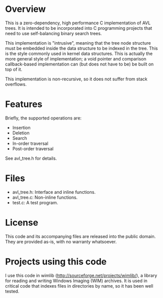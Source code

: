# Overview

This is a zero-dependency, high performance C implementation of AVL trees.  It
is intended to be incorporated into C programming projects that need to use
self-balancing binary search trees.

This implementation is "intrusive", meaning that the tree node structure must be
embedded inside the data structure to be indexed in the tree.  This is the style
commonly used in kernel data structures.  This is actually the more general
style of implementation; a void pointer and comparison callback-based
implementation can (but does not have to be) be built on top of it.

This implementation is non-recursive, so it does not suffer from stack
overflows.

# Features

Briefly, the supported operations are:

- Insertion
- Deletion
- Search
- In-order traversal
- Post-order traversal

See avl_tree.h for details.

# Files

- avl_tree.h:  Interface and inline functions.
- avl_tree.c:  Non-inline functions.
- test.c:      A test program.

# License

This code and its accompanying files are released into the public domain.
They are provided as-is, with no warranty whatsoever.

# Projects using this code

I use this code in wimlib (http://sourceforge.net/projects/wimlib/), a library
for reading and writing Windows Imaging (WIM) archives.  It is used in critical
code that indexes files in directories by name, so it has been well tested.
